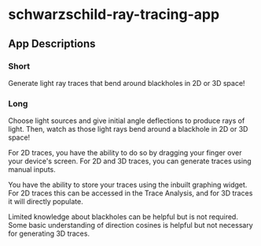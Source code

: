 # schwarzschild-ray-tracing-app
## App Descriptions
### Short
Generate light ray traces that bend around blackholes in 2D or 3D space!
### Long
Choose light sources and give initial angle deflections to produce rays of light. Then, watch as those light rays bend around a blackhole in 2D or 3D space!

For 2D traces, you have the ability to do so by dragging your finger over your device's screen. For 2D and 3D traces, you can generate traces using manual inputs.

You have the ability to store your traces using the inbuilt graphing widget. For 2D traces this can be accessed in the Trace Analysis, and for 3D traces it will directly populate.

Limited knowledge about blackholes can be helpful but is not required. Some basic understanding of direction cosines is helpful but not necessary for generating 3D traces.

